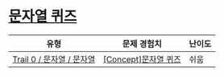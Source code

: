 # [문자열 퀴즈](https://www.codetree.ai/trails/complete/curated-cards/nl-pre-string)

|유형|문제 경험치|난이도|
|---|---|---|
|[Trail 0 / 문자열 / 문자열](https://www.codetree.ai/trail-info/codetree-101/)|[[Concept]문자열 퀴즈](https://www.codetree.ai/trails/complete/curated-cards/nl-pre-string/)|쉬움|

